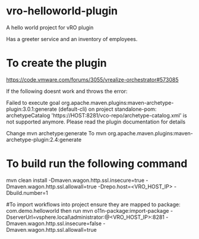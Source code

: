# vro-helloworld-plugin
A hello world project for vRO plugin

Has a greeter service and an inventory of employees.

# To create the plugin
https://code.vmware.com/forums/3055/vrealize-orchestrator#573085

If the following doesnt work and throws the error:  

Failed to execute goal org.apache.maven.plugins:maven-archetype-plugin:3.0.1:generate (default-cli) on project standalone-pom: archetypeCatalog 'https://HOST:8281/vco-repo/archetype-catalog.xml' is not supported anymore. Please read the plugin documentation for details

Change
mvn archetype:generate <parameters> 
To
mvn org.apache.maven.plugins:maven-archetype-plugin:2.4:generate <parameters>

# To build run the following command
mvn clean install -Dmaven.wagon.http.ssl.insecure=true -Dmaven.wagon.http.ssl.allowall=true -Drepo.host=<VRO_HOST_IP> -Dbuild.number=1

#To import workflows into project ensure they are mapped to package: com.demo.helloworld then run
mvn o11n-package:import-package -DserverUrl=vsphere.local\\administrator:<password>@<VRO_HOST_IP>:8281 -Dmaven.wagon.http.ssl.insecure=false -Dmaven.wagon.http.ssl.allowall=true
